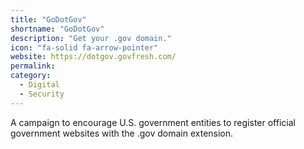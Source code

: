 ```yaml
---
title: "GoDotGov"
shortname: "GoDotGov"
description: "Get your .gov domain."
icon: "fa-solid fa-arrow-pointer"
website: https://dotgov.govfresh.com/
permalink: 
category:
  - Digital
  - Security
---
```


A campaign to encourage U.S. government entities to register official government websites with the .gov domain extension.
